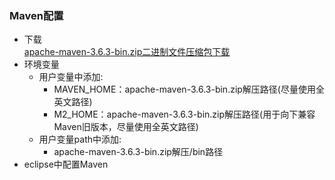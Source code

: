 ### Maven配置
  + 下载<br>
    [apache-maven-3.6.3-bin.zip二进制文件压缩包下载](https://maven.apache.org/download.cgi)
  + 环境变量
    + 用户变量中添加:
      + MAVEN_HOME：apache-maven-3.6.3-bin.zip解压路径(尽量使用全英文路径)
      + M2_HOME：apache-maven-3.6.3-bin.zip解压路径(用于向下兼容Maven旧版本，尽量使用全英文路径)
    + 用户变量path中添加:<br>
      + apache-maven-3.6.3-bin.zip解压/bin路径
  + eclipse中配置Maven
